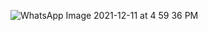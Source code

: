 
![WhatsApp Image 2021-12-11 at 4 59 36 PM](https://user-images.githubusercontent.com/90183587/145674890-0659c952-1f08-4c32-a364-1a4d69dce219.jpeg)